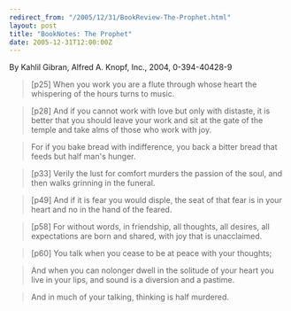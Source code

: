 ```yaml
---
redirect_from: "/2005/12/31/BookReview-The-Prophet.html"
layout: post
title: "BookNotes: The Prophet"
date: 2005-12-31T12:00:00Z
---
```

By Kahlil Gibran, Alfred A. Knopf, Inc., 2004, 0-394-40428-9

> 
> [p25] When you work you are a flute through whose heart the
> whispering of the hours turns to music.



> [p28] And if you cannot work with love but only with distaste, it is
> better that you should leave your work and sit at the gate of the
> temple and take alms of those who work with joy.



> For if you bake bread with indifference, you back a bitter bread
> that feeds but half man's hunger.



> [p33] Verily the lust for comfort murders the passion of the soul,
> and then walks grinning in the funeral.



> [p49] And if it is fear you would disple, the seat of that fear is
> in your heart and no in the hand of the feared.



> [p58] For without words, in friendship, all thoughts, all desires,
> all expectations are born and shared, with joy that is unacclaimed.



> [p60] You talk when you cease to be at peace with your thoughts;



> And when you can nolonger dwell in the solitude of your heart you
> live in your lips, and sound is a diversion and a pastime.



> And in much of your talking, thinking is half murdered.



